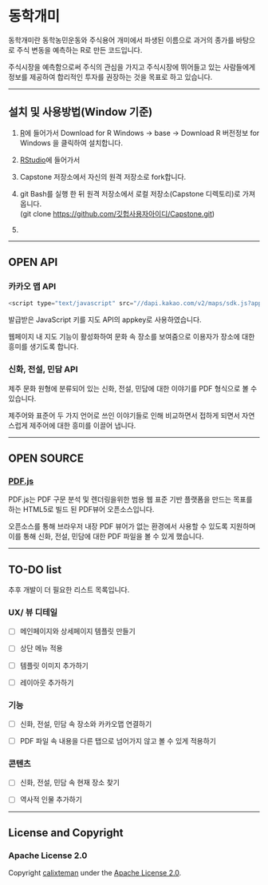 # 동학개미

동학개미란 동학농민운동와 주식용어 개미에서 파생된 이름으로 과거의 종가를 바탕으로 주식 변동을 예측하는 R로 만든 코드입니다.    

주식시장을 예측함으로써 주식의 관심을 가지고 주식시장에 뛰어들고 있는 사람들에게 정보를 제공하여 합리적인 투자를 권장하는 것을 목표로 하고 있습니다. 
    
 
---
## 설치 및 사용방법(Window 기준)

1. [R](https://cran.r-project.org)에 들어가서 Download for R Windows -> base -> Download R 버전정보 for Windows 을 클릭하여 설치합니다.  

2. [RStudio](https://www.rstudio.com/products/rstudio/download/)에 들어가서 

3. Capstone 저장소에서 자신의 원격 저장소로 fork합니다.

4. git Bash를 실행 한 뒤 원격 저장소에서 로컬 저장소(Capstone 디렉토리)로 가져옵니다.<br>(git clone https://github.com/깃헙사용자아이디/Capstone.git)

5. 


   

   

---
## OPEN API
### 카카오 맵 API

```c
<script type="text/javascript" src="//dapi.kakao.com/v2/maps/sdk.js?appkey=발급받은 APP KEY를 넣으시면 됩니다."></script>
```
발급받은 JavaScript 키를 지도 API의 appkey로 사용하였습니다. 

웹페이지 내 지도 기능이 활성화하여 문화 속 장소를 보여줌으로 이용자가 장소에 대한 흥미를 생기도록 합니다.  


### 신화, 전설, 민담 API

제주 문화 원형에 분류되어 있는 신화, 전설, 민담에 대한 이야기를 PDF 형식으로 볼 수 있습니다. 

제주어와 표준어 두 가지 언어로 쓰인 이야기들로 인해 비교하면서 접하게 되면서 자연스럽게 제주어에 대한 흥미를 이끌어 냅니다. 

---
## OPEN SOURCE
### [PDF.js](https://github.com/mozilla/pdf.js)

PDF.js는 PDF 구문 분석 및 렌더링을위한 범용 웹 표준 기반 플랫폼을 만드는 목표를 하는 HTML5로 빌드 된 PDF뷰어 오픈소스입니다. 

오픈소스를 통해 브라우저 내장 PDF 뷰어가 없는 환경에서 사용할 수 있도록 지원하며 이를 통해 신화, 전설, 민담에 대한 PDF 파일을 볼 수 있게 했습니다. 

---
## TO-DO list 

추후 개발이 더 필요한 리스트 목록입니다. 

### UX/ 뷰 디테일 
- [ ] 메인페이지와 상세페이지 템플릿 만들기 
- [ ] 상단 메뉴 적용 
- [ ] 템플릿 이미지 추가하기  
- [ ] 레이아웃 추가하기


### 기능
- [ ] 신화, 전설, 민담 속 장소와 카카오맵 연결하기 
- [ ] PDF 파일 속 내용을 다른 탭으로 넘어가지 않고 볼 수 있게 적용하기 



### 콘텐츠 
- [ ] 신화, 전설, 민담 속 현재 장소 찾기
- [ ] 역사적 인물 추가하기  



---

## License and Copyright
### Apache License 2.0

Copyright [calixteman](https://github.com/calixteman) under the [Apache License 2.0](http://www.apache.org/licenses/).
